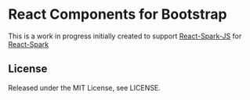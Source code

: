 # React Components for Bootstrap

This is a work in progress initially created to support [React-Spark-JS](https://github.com/darrenmerrett/react-spark-js) for [React-Spark](https://github.com/darrenmerrett/react-spark)

## License

Released under the MIT License, see LICENSE.